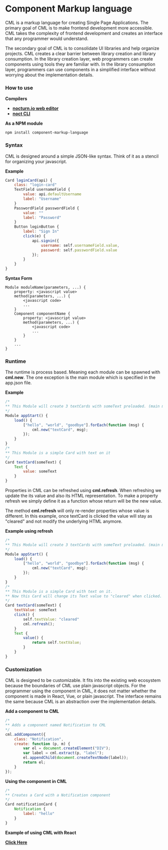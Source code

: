 # Component Markup language

CML is a markup language for creating Single Page Applications.
The primary goal of CML is to make frontend development more accessible.
CML takes the complexity of frontend development and creates an interface that any programmer would understand.

The secondary goal of CML is to consolidate UI libraries and help organize projects.
CML creates a clear barrier between library creation and library consumption.
In the library creation layer, web programmers can create components using tools they are familiar with.
In the library consumption layer, programmers can use components in a simplified interface without worrying about the implementation details.

### How to use

**Compilers**

* __[nocturn.io web editor](https://nocturn.io)__
* __[noct CLI](https://www.npmjs.com/package/noct)__

**As a NPM module**
```
npm install component-markup-language
```

### Syntax

CML is designed around a simple JSON-like syntax.
Think of it as a stencil for organizing your javascript.

**Example**
``` javascript
Card loginCard(api) {
    class: "login-card"
    TextField usernameField {
        value: api.defaultUsername
        label: "Username"
    }
    PasswordField passwordField {
        value: ""
        label: "Password"
    }
    Button loginButton {
        label: "Sign In"
        click(e) {
            api.signin({
                username: self.usernameField.value,
                password: self.passwordField.value
            });
        }
    }
}
```

**Syntax Form**
```
Module moduleName(parameters, ...) {
    property: <javascript value>
    method(parameters, ...) {
        <javascript code>
        ...
    }
    Component componentName {
        property: <javascript value>
        method(parameters, ...) {
            <javascript code>
            ...
        }
    }
    ...
}
```

### Runtime

The runtime is process based. Meaning each module can be spawned with **cml.new**.
The one exception is the main module which is specified in the app.json file.

**Example**
``` javascript
/*
** This Module will create 3 textCards with someText preloaded. (main module)
*/
Module appStart() {
    load() {
        ["hello", "world", "goodbye"].forEach(function (msg) {
            cml.new("textCard", msg);
        });
    }
}
/*
** This Module is a simple Card with text on it
*/
Card textCard(someText) {
    Text {
        value: someText
    }
}
```

Properties in CML can be refreshed using **cml.refresh**.
When refreshing we update the its value and also its HTML representation.
To make a property refresh we simply define it as a function whose return will be the new value.

The method **cml.refresh** will only re-render properties whose value is different.
In this example, once textCard is clicked the value will stay as "cleared" and not modify the underlying HTML anymore.

**Example using refresh**
``` javascript
/*
** This Module will create 3 textCards with someText preloaded. (main module)
*/
Module appStart() {
    load() {
        ["hello", "world", "goodbye"].forEach(function (msg) {
            cml.new("textCard", msg);
        });
    }
}
/*
** This Module is a simple Card with text on it.
** Now this Card will change its Text value to "cleared" when clicked.
*/
Card textCard(someText) {
    textValue: someText
    click() {
        self.textValue: "cleared"
        cml.refresh();
    }
    Text {
        value() {
            return self.textValue;
        }
    }
}
```

### Customization

CML is designed to be customizable.
It fits into the existing web ecosystem because the boundaries of CML use plain javascript objects.
For the programmer using the component in CML, it does not matter whether the component is made in React, Vue, or plain javascript.
The interface remains the same because CML is an abstraction over the implementation details.

**Add a component to CML**
``` javascript
/*
** Adds a component named Notification to CML
*/
cml.addComponent({
    class: "Notification",
    create: function (p, m) {
        var el = document.createElement("DIV");
        var label = cml.extract(p, "label");
        el.appendChild(document.createTextNode(label));
        return el;
    }
});
```

**Using the component in CML**
``` javascript
/*
** Creates a Card with a Notification component
*/
Card notificationCard {
    Notification {
        label: "hello"
    }
}
```

**Example of using CML with React**

__[Click Here](https://medium.com/@nocturn4390/making-custom-components-for-cml-15f671b00531)__
